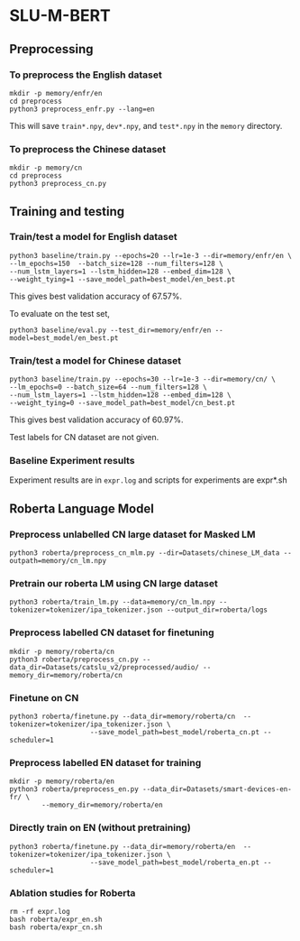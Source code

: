# SLU-M-BERT

## Preprocessing

### To preprocess the English dataset

```
mkdir -p memory/enfr/en
cd preprocess
python3 preprocess_enfr.py --lang=en
```
This will save `train*.npy`, `dev*.npy`, and `test*.npy` 
in the `memory` directory.

### To preprocess the Chinese dataset

```
mkdir -p memory/cn
cd preprocess
python3 preprocess_cn.py
```



## Training and testing

### Train/test a model for English dataset

```
python3 baseline/train.py --epochs=20 --lr=1e-3 --dir=memory/enfr/en \
--lm_epochs=150  --batch_size=128 --num_filters=128 \
--num_lstm_layers=1 --lstm_hidden=128 --embed_dim=128 \
--weight_tying=1 --save_model_path=best_model/en_best.pt
```

This gives best validation accuracy of 67.57%.

To evaluate on the test set,

```
python3 baseline/eval.py --test_dir=memory/enfr/en --model=best_model/en_best.pt
```


### Train/test a model for Chinese dataset

```
python3 baseline/train.py --epochs=30 --lr=1e-3 --dir=memory/cn/ \
--lm_epochs=0 --batch_size=64 --num_filters=128 \
--num_lstm_layers=1 --lstm_hidden=128 --embed_dim=128 \
--weight_tying=0 --save_model_path=best_model/cn_best.pt
```

This gives best validation accuracy of 60.97%.

Test labels for CN dataset are not given.


### Baseline Experiment results

Experiment results are in `expr.log` and scripts for experiments are expr*.sh


## Roberta Language Model

### Preprocess unlabelled CN large dataset for Masked LM

```
python3 roberta/preprocess_cn_mlm.py --dir=Datasets/chinese_LM_data --outpath=memory/cn_lm.npy
```

### Pretrain our roberta LM using CN large dataset

```
python3 roberta/train_lm.py --data=memory/cn_lm.npy --tokenizer=tokenizer/ipa_tokenizer.json --output_dir=roberta/logs
```

### Preprocess labelled CN dataset for finetuning

```
mkdir -p memory/roberta/cn
python3 roberta/preprocess_cn.py --data_dir=Datasets/catslu_v2/preprocessed/audio/ --memory_dir=memory/roberta/cn
```

### Finetune on CN

```
python3 roberta/finetune.py --data_dir=memory/roberta/cn  --tokenizer=tokenizer/ipa_tokenizer.json \
                    --save_model_path=best_model/roberta_cn.pt --scheduler=1
```



### Preprocess labelled EN dataset for training

```
mkdir -p memory/roberta/en
python3 roberta/preprocess_en.py --data_dir=Datasets/smart-devices-en-fr/ \
        --memory_dir=memory/roberta/en
```

### Directly train on EN (without pretraining)

```
python3 roberta/finetune.py --data_dir=memory/roberta/en  --tokenizer=tokenizer/ipa_tokenizer.json \
                    --save_model_path=best_model/roberta_en.pt --scheduler=1
```


### Ablation studies for Roberta

```
rm -rf expr.log
bash roberta/expr_en.sh
bash roberta/expr_cn.sh
```